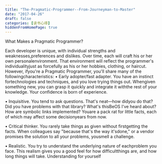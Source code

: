 ```yaml
---
title: "The-Pragmatic-Programmer--From-Journeyman-to-Master"
date: "2017-04-26"
draft: false
categories: [读书心得]
hiddenFromHomePage: true
---
```

What Makes a Pragmatic Programmer?

Each developer is unique, with individual strengths and weaknesses,preferences and dislikes. Over time, each will craft his or her own personalenvironment. That environment will reflect the programmer's individualityjust as forcefully as his or her hobbies, clothing, or haircut. However, ifyou're a Pragmatic Programmer, you'll share many of the followingcharacteristics:
• Early adopter/fast adapter. You have an instinct fortechnologies and techniques, and you love trying things out. Whengiven something new, you can grasp it quickly and integrate it withthe rest of your knowledge. Your confidence is born of experience.

• Inquisitive. You tend to ask questions. That's neat—how didyou do that? Did you have problems with that library? What's thisBeOS I've heard about? How are symbolic links implemented? Youare a pack rat for little facts, each of which may affect some decisionyears from now.

• Critical thinker. You rarely take things as given without firstgetting the facts. When colleagues say "because that's the way it'sdone," or a vendor promises the solution to all your problems, yousmell a challenge.

• Realistic. You try to understand the underlying nature of eachproblem you face. This realism gives you a good feel for how difficultthings are, and how long things will take. Understanding for yourself

